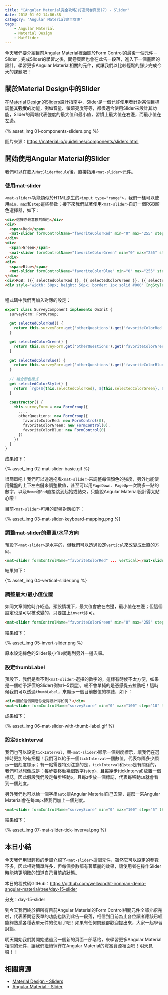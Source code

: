 ```yaml
---
title: "[Angular Material完全攻略]打造問卷頁面(7) - Slider"
date: 2018-01-02 14:06:38
category: "Angular Material完全攻略"
tags:
	- Angular Material
	- Material Design
	- MatSlider
---
```


今天我們要介紹目前Angular Material裡面關於Form Control的最後一個元件－Slider；完成Slider的學習之後，問卷頁面也會在此告一段落，進入下一個畫面的設計，學習更多Angular Material相關的元件，就讓我們以比較輕鬆的腳步完成今天的課題吧！

<!-- more -->

## 關於Material Design中的Slider

在[Material Design的Sliders設計指南](https://material.io/guidelines/components/sliders.html)中，Slider是一個允許使用者針對某個目標調整其**強度**的功能，例如音量、螢幕亮度等等，都很適合使用Slider來設計其功能，Slider的兩端代表強度的最大值和最小值，習慣上最大值在右邊，而最小值在左邊。

{% asset_img 01-components-sliders.png %}

圖片來源：https://material.io/guidelines/components/sliders.html

## 開始使用Angular Material的Slider

我們可以在載入`MatSliderModule`後，直接指用`<mat-slider>`元件。

### 使用mat-slider

`<mat-slider>`功能類似於HTML原生的`<input type="range">`，我們一樣可以使用`min`、`max`和`step`這些參數；接下來我們試著使用`<mat-slider>`自訂一個RGB顏色選擇器，如下：

```html
<div>選擇你最喜歡的顏色</div>
<div>
  <span>Red</span>
  <mat-slider formControlName="favoriteColorRed" min="0" max="255" step="1"></mat-slider>
</div>
<div>
  <span>Green</span>
  <mat-slider formControlName="favoriteColorGreen" min="0" max="255" step="1"></mat-slider>
</div>
<div>
  <span>Blue</span>
  <mat-slider formControlName="favoriteColorBlue" min="0" max="255" step="1"></mat-slider>
</div>
<div>RGB: ({{ selectedColorRed }}, {{ selectedColorGreen }}, {{ selectedColorBlue }})</div>
<div style="width: 50px; height: 50px; border: 1px solid #000" [ngStyle]="{background: selectedColorStyle}"></div>
      
```

程式碼中我們再加入對應的設定：

```typescript
export class SurveyComponent implements OnInit {
  surveyForm: FormGroup;
  
  get selectedColorRed() {
    return this.surveyForm.get('otherQuestions').get('favoriteColorRed').value;
  }

  get selectedColorGreen() {
    return this.surveyForm.get('otherQuestions').get('favoriteColorGreen').value;
  }
  
  get selectedColorBlue() {
    return this.surveyForm.get('otherQuestions').get('favoriteColorBlue').value;
  }

  // 組合顏色樣式
  get selectedColorStyle() {
    return `rgb(${this.selectedColorRed}, ${this.selectedColorGreen}, ${this.selectedColorBlue})`;
  }

  constructor() {
    this.surveyForm = new FormGroup({
      ...,
      otherQuestions: new FormGroup({
        favoriteColorRed: new FormControl(0),
        favoriteColorGreen: new FormControl(0),
        favoriteColorBlue: new FormControl(0)
      })
    })
  }
}
```

成果如下：

{% asset_img 02-mat-slider-basic.gif %}

很簡單吧！我們可以透過拖曳`<mat-slider>`來調整每個顏色的強度，另外也能使用鍵盤的上下左右鍵來調整數值，甚至可以用`PageDown`、`PageUp`一次跳多一點的數字，以及`Home`和`End`直接跳到起始或結束，只能說Angular Material設計得太貼心啦！

目前`<mat-slider>`可用的鍵盤對應如下：

{% asset_img 03-mat-slider-keyboard-mapping.png %}

### 調整mat-slider的垂直/水平方向

預設下`<mat-slider>`是水平的，但我們可以透過設定`vertical`來改變成垂直的方向。

```html
<mat-slider formControlName="favoriteColorRed" ... vertical></mat-slider>
```

結果如下：

{% asset_img 04-vertical-slider.png %}

### 調整最大/最小值位置

如同文章開始時介紹過，預設情境下，最大值會放在右邊，最小值在左邊；但這個設定也是可以被改變的，只要加上`invert`即可。

```html
<mat-slider formControlName="favoriteColorGreen" min="0" max="255" step="1" invert></mat-slider>
```

結果如下：

{% asset_img 05-invert-slider.png %}

原本設定綠色的Slider最小值`0`就跑到另外一邊去囉。

### 設定thumbLabel

預設下，我們是看不到`<mat-slider>`選擇的數字的，這樣有時候不太方便，如果是一個給予評價的Slider(例如1~5顆星)，總不會單純的是憑感覺去拉動吧！這時候我們可以透過`thumbLabel`，來顯示一個目前數值的標誌，如下：

```html
<div>關於這個問卷你覺得設計得如何？</div>
<mat-slider formControlName="surveyScore" min="0" max="100" step="10" thumbLabel></mat-slider>
```

成果如下：

{% asset_img 06-mat-slider-with-thumb-label.gif %}

### 設定tickInterval

我們也可以設定`tickInterval`，替`<mat-slider>`顯示一個刻度標示，讓我們在選擇時更加的有把握！我們可以給予一個`tickInterval`一個數值，代表每隔多少顯示一個刻度標示；有一點需要特別注意的是，`tickInterval`和`step`是有關係的，我們可以想像成是：每步要移動幾個數字(step)，且每幾步(tickInterval)放置一個標誌，因此假設我們設定每步移動`5`，且每`2`步放一個標誌，代表每移動`10`就會看到一個刻度。

另外我們也可以給一個字串`auto`讓Angular Material自己去算，這麼一來Angular Material會在每`30px`替我們加上一個刻度。

```html
<mat-slider formControlName="surveyScore" min="0" max="100" step="5" thumbLabel [tickInterval]="2"></mat-slider>
```

結果如下：

{% asset_img 07-mat-slider-tick-inverval.png %}

## 本日小結

今天我們用很輕鬆的步調介紹了`<mat-slider>`這個元件，雖然它可以設定的參數不多，因此相對簡單許多，但每個參數都有著華麗的效果，讓使用者在操作Slider時能夠更明確的知道自己目前的狀態。

本日的程式碼GitHub：https://github.com/wellwind/it-ironman-demo-angular-material/tree/day-15-slider

分支：day-15-slider

到今天我們終於把所有目前Angular Material的Form Control相關元件全部介紹完啦，代表著問卷表單的功能也該到此告一段落，相信到目前為止各位讀者應該已經能夠熟悉各種表單元件的使用了吧！如果有任何問題都歡迎提出來，大家一起學習討論。

明天開始我們將開始透過另一個新的頁面－部落格，來學習更多Angular Material相關的元件，讓我們繼續徜徉在Angular Material的豐富資源裡面吧！明天見囉！！

## 相關資源

-   [Material Design - Sliders](https://material.io/guidelines/components/sliders.html)
-   [Angular Material - Slider](https://material.angular.io/components/slider/overview)